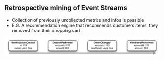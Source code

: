 ## Retrospective mining of Event Streams

- Collection of previously uncollected metrics and infos is possible
- E.G. A recommendation engine that recommends customers items, they removed from their shopping cart

![Eventstream](static/img/eventstream.png)
